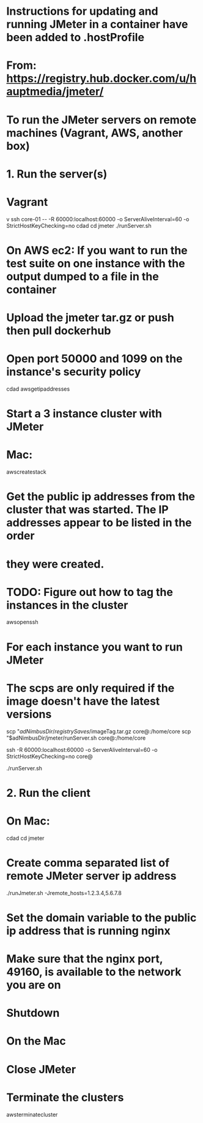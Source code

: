 # Instructions for updating and running JMeter in a container have been added to .hostProfile
# From: https://registry.hub.docker.com/u/hauptmedia/jmeter/

# To run the JMeter servers on remote machines (Vagrant, AWS, another box) 
# 1. Run the server(s)
# Vagrant
v ssh core-01 -- -R 60000:localhost:60000 -o ServerAliveInterval=60 -o StrictHostKeyChecking=no
cdad
cd jmeter
./runServer.sh

# On AWS ec2: If you want to run the test suite on one instance with the output dumped to a file in the container
# Upload the jmeter tar.gz or push then pull dockerhub
# Open port 50000 and 1099 on the instance's security policy
cdad
awsgetipaddresses

# Start a 3 instance cluster with JMeter
# Mac:
awscreatestack

# Get the public ip addresses from the cluster that was started. The IP addresses appear to be listed in the order 
# they were created. 
# TODO: Figure out how to tag the instances in the cluster
awsopenssh

# For each instance you want to run JMeter
# The scps are only required if the image doesn't have the latest versions
scp "$adNimbusDir/registrySaves/$imageTag.tar.gz core@<publicIpAddress>:/home/core
scp "$adNimbusDir/jmeter/runServer.sh core@<publicIpAddress>:/home/core

ssh -R 60000:localhost:60000 -o ServerAliveInterval=60 -o StrictHostKeyChecking=no core@<publicIpAddress>

./runServer.sh

# 2. Run the client
# On Mac: 
cdad
cd jmeter
# Create comma separated list of remote JMeter server ip address 
./runJmeter.sh -Jremote_hosts=1.2.3.4,5.6.7.8

# Set the domain variable to the public ip address that is running nginx
# Make sure that the nginx port, 49160, is available to the network you are on

# Shutdown
# On the Mac
# Close JMeter
# Terminate the clusters
awsterminatecluster
